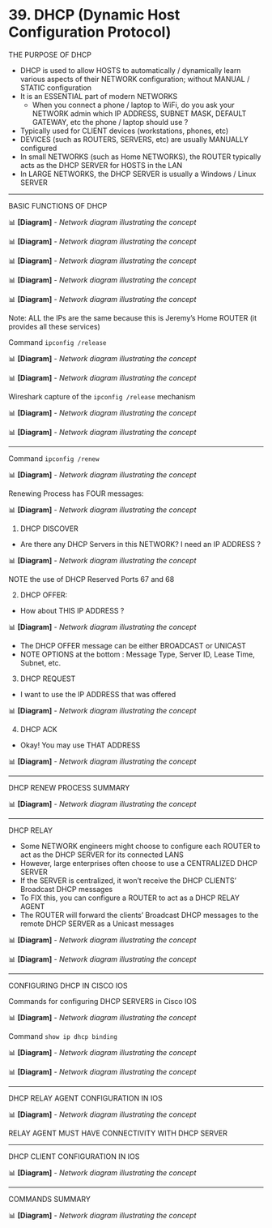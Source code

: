 # 39. DHCP (Dynamic Host Configuration Protocol)

THE PURPOSE OF DHCP

- DHCP is used to allow HOSTS to automatically / dynamically learn various aspects of their NETWORK configuration; without MANUAL / STATIC configuration
- It is an ESSENTIAL part of modern NETWORKS
    - When you connect a phone / laptop to WiFi, do you ask your NETWORK admin which IP ADDRESS, SUBNET MASK, DEFAULT GATEWAY, etc the phone / laptop should use ?
- Typically used for CLIENT devices (workstations, phones, etc)
- DEVICES (such as ROUTERS, SERVERS, etc) are usually MANUALLY configured
- In small NETWORKS (such as Home NETWORKS), the ROUTER typically acts as the DHCP SERVER for HOSTS in the LAN
- In LARGE NETWORKS, the DHCP SERVER is usually a Windows / Linux SERVER

---

BASIC FUNCTIONS OF DHCP

📊 **[Diagram]** - *Network diagram illustrating the concept*

📊 **[Diagram]** - *Network diagram illustrating the concept*

📊 **[Diagram]** - *Network diagram illustrating the concept*

📊 **[Diagram]** - *Network diagram illustrating the concept*

📊 **[Diagram]** - *Network diagram illustrating the concept*

Note: ALL the IPs are the same because this is Jeremy’s Home ROUTER (it provides all these services)

Command `ipconfig /release`

📊 **[Diagram]** - *Network diagram illustrating the concept*

📊 **[Diagram]** - *Network diagram illustrating the concept*

Wireshark capture of the `ipconfig /release` mechanism

📊 **[Diagram]** - *Network diagram illustrating the concept*

📊 **[Diagram]** - *Network diagram illustrating the concept*

---

Command `ipconfig /renew`

📊 **[Diagram]** - *Network diagram illustrating the concept*

Renewing Process has FOUR messages:

📊 **[Diagram]** - *Network diagram illustrating the concept*

1) DHCP DISCOVER

- Are there any DHCP Servers in this NETWORK? I need an IP ADDRESS ?

📊 **[Diagram]** - *Network diagram illustrating the concept*

NOTE the use of DHCP Reserved Ports 67 and 68

2) DHCP OFFER:

- How about THIS IP ADDRESS ?

📊 **[Diagram]** - *Network diagram illustrating the concept*

- The DHCP OFFER message can be either BROADCAST or UNICAST
- NOTE OPTIONS at the bottom : Message Type, Server ID, Lease Time, Subnet, etc.

3) DHCP REQUEST

- I want to use the IP ADDRESS that was offered

📊 **[Diagram]** - *Network diagram illustrating the concept*

4) DHCP ACK

- Okay! You may use THAT ADDRESS

📊 **[Diagram]** - *Network diagram illustrating the concept*

---
DHCP RENEW PROCESS SUMMARY

📊 **[Diagram]** - *Network diagram illustrating the concept*

---

DHCP RELAY

- Some NETWORK engineers might choose to configure each ROUTER to act as the DHCP SERVER for its connected LANS
- However, large enterprises often choose to use a CENTRALIZED DHCP SERVER
- If the SERVER is centralized, it won’t receive the DHCP CLIENTS’ Broadcast DHCP messages
- To FIX this, you can configure a ROUTER to act as a DHCP RELAY AGENT
- The ROUTER will forward the clients’ Broadcast DHCP messages to the remote DHCP SERVER as a Unicast messages

📊 **[Diagram]** - *Network diagram illustrating the concept*

📊 **[Diagram]** - *Network diagram illustrating the concept*

---

CONFIGURING DHCP IN CISCO IOS

Commands for configuring DHCP SERVERS in Cisco IOS

📊 **[Diagram]** - *Network diagram illustrating the concept*

Command `show ip dhcp binding`

📊 **[Diagram]** - *Network diagram illustrating the concept*

📊 **[Diagram]** - *Network diagram illustrating the concept*

---

DHCP RELAY AGENT CONFIGURATION IN IOS

📊 **[Diagram]** - *Network diagram illustrating the concept*

RELAY AGENT MUST HAVE CONNECTIVITY WITH DHCP SERVER

---

DHCP CLIENT CONFIGURATION IN IOS

📊 **[Diagram]** - *Network diagram illustrating the concept*

---

COMMANDS SUMMARY

📊 **[Diagram]** - *Network diagram illustrating the concept*
